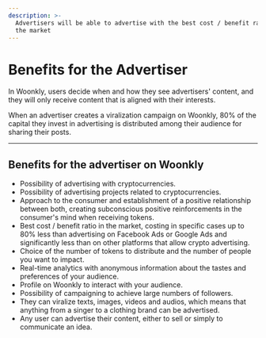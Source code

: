 ```yaml
---
description: >-
  Advertisers will be able to advertise with the best cost / benefit ratio in
  the market
---
```


# Benefits for the Advertiser

In Woonkly, users decide when and how they see advertisers' content, and they will only receive content that is aligned with their interests.  
  
When an advertiser creates a viralization campaign on Woonkly, 80% of the capital they invest in advertising is distributed among their audience for sharing their posts.  
  
****

## **Benefits for the advertiser on Woonkly**

* Possibility of advertising with cryptocurrencies.
* Possibility of advertising projects related to cryptocurrencies.
* Approach to the consumer and establishment of a positive relationship between both, creating subconscious positive reinforcements in the consumer's mind when receiving tokens.
* Best cost / benefit ratio in the market, costing in specific cases up to 80% less than advertising on Facebook Ads or Google Ads and significantly less than on other platforms that allow crypto advertising.
* Choice of the number of tokens to distribute and the number of people you want to impact.
* Real-time analytics with anonymous information about the tastes and preferences of your audience.
* Profile on Woonkly to interact with your audience.
* Possibility of campaigning to achieve large numbers of followers.
* They can viralize texts, images, videos and audios, which means that anything from a singer to a clothing brand can be advertised.
* Any user can advertise their content, either to sell or simply to communicate an idea.



  


